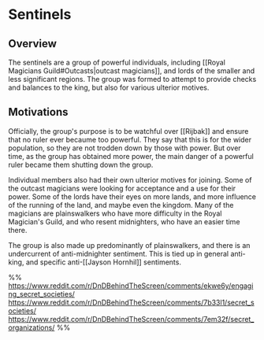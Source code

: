 # Sentinels

## Overview
The sentinels are a group of powerful individuals, including [[Royal Magicians Guild#Outcasts|outcast magicians]], and lords of the smaller and less significant regions. The group was formed to attempt to provide checks and balances to the king, but also for various ulterior motives.

## Motivations
Officially, the group's purpose is to be watchful over [[Rijbak]] and ensure that no ruler ever becaume too powerful. They say that this is for the wider population, so they are not trodden down by those with power. But over time, as the group has obtained more power, the main danger of a powerful ruler became them shutting down the group.

Individual members also had their own ulterior motives for joining. Some of the outcast magicians were looking for acceptance and a use for their power. Some of the lords have their eyes on more lands, and more influence of the running of the land, and maybe even the kingdom. Many of the magicians are plainswalkers who have more difficulty in the Royal Magician's Guild, and who resent midnighters, who have an easier time there.

The group is also made up predominantly of plainswalkers, and there is an undercurrent of anti-midnighter sentiment. This is tied up in general anti-king, and specific anti-[[Jayson Hornhil]] sentiments.

%%
https://www.reddit.com/r/DnDBehindTheScreen/comments/ekwe6y/engaging_secret_societies/
https://www.reddit.com/r/DnDBehindTheScreen/comments/7b33l1/secret_societies/
https://www.reddit.com/r/DnDBehindTheScreen/comments/7em32f/secret_organizations/
%%
